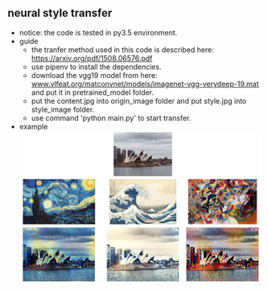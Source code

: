 ## neural style transfer
- notice: the code is tested in py3.5 environment.
- guide
    - the tranfer method used in this code is described here: https://arxiv.org/pdf/1508.06576.pdf
    - use pipenv to install the dependencies.
    - download the vgg19 model from here: www.vlfeat.org/matconvnet/models/imagenet-vgg-verydeep-19.mat and put it in pretrained_model folder.
    - put the content.jpg into origin_image folder and put style.jpg into style_image folder.
    - use command 'python main.py' to start transfer. 
- example
    ![](example.png)